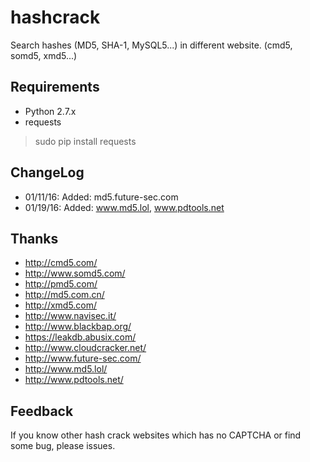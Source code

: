# hashcrack
Search hashes (MD5, SHA-1, MySQL5...) in different website. (cmd5, somd5, xmd5...)
## Requirements
* Python 2.7.x
* requests

>sudo pip install requests

## ChangeLog
* 01/11/16: Added: md5.future-sec.com
* 01/19/16: Added: www.md5.lol, www.pdtools.net

## Thanks
* http://cmd5.com/
* http://www.somd5.com/
* http://pmd5.com/
* http://md5.com.cn/
* http://xmd5.com/
* http://www.navisec.it/
* http://www.blackbap.org/
* https://leakdb.abusix.com/
* http://www.cloudcracker.net/
* http://www.future-sec.com/
* http://www.md5.lol/
* http://www.pdtools.net/

## Feedback
If you know other hash crack websites which has no CAPTCHA or find some bug, please issues.
